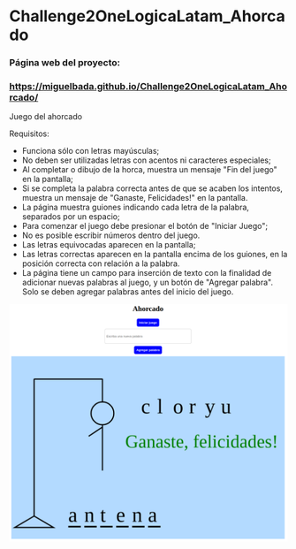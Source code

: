 # Challenge2OneLogicaLatam_Ahorcado

### Página web del proyecto:

### https://miguelbada.github.io/Challenge2OneLogicaLatam_Ahorcado/

Juego del ahorcado 

Requisitos:
- Funciona sólo con letras mayúsculas;
- No deben ser utilizadas letras con acentos ni caracteres especiales;
- Al completar o dibujo de la horca, muestra un mensaje "Fin del juego" en la pantalla;
- Si se completa la palabra correcta antes de que se acaben los intentos, muestra un mensaje de "Ganaste, Felicidades!" en la pantalla.
- La página muestra guiones indicando cada letra de la palabra, separados por un espacio;
- Para comenzar el juego debe presionar el botón de "Iniciar Juego";
- No es posible escribir números dentro del juego.
- Las letras equivocadas aparecen en la pantalla;
- Las letras correctas aparecen en la pantalla encima de los guiones, en la posición correcta con relación a la palabra.
- La página tiene un campo para inserción de texto con la finalidad de adicionar nuevas palabras al juego, y un botón de "Agregar palabra". Solo se deben agregar palabras antes del inicio del juego.

![Juego del ahorcado](img/juegoAhorcado.png)
